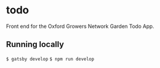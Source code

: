 # todo
Front end for the Oxford Growers Network Garden Todo App.

## Running locally

`$ gatsby develop`
`$ npm run develop`